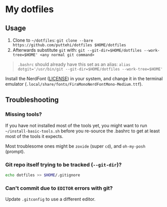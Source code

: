 # My dotfiles

## Usage

1. Clone to `~/dotfiles`: `git clone --bare https://github.com/puttehi/dotfiles $HOME/dotfiles`
2. Afterwards substitute `git` with: `git --git-dir=$HOME/dotfiles --work-tree=$HOME' <any normal git command>`

> `.bashrc` should already have this set as an alias: `alias dotgit='/usr/bin/git --git-dir=$HOME/dotfiles --work-tree=$HOME'`

Install the NerdFont ([LICENSE](https://github.com/ryanoasis/nerd-fonts/blob/master/LICENSE)) in your system, and change it in the terminal emulator (`.local/share/fonts/FiraMonoNerdFontMono-Medium.ttf`).

## Troubleshooting

### Missing tools?

If you have not installed most of the tools yet, you might want to run `~/install-basic-tools.sh` before you re-source the .bashrc to get at least most of the tools it expects.

Most troublesome ones might be `zoxide` (super `cd`), and `oh-my-posh` (prompt).

### Git repo itself trying to be tracked (`--git-dir`)?

```sh
echo dotfiles >> $HOME/.gitignore
```

### Can't commit due to `EDITOR` errors with git?

Update `.gitconfig` to use a different editor.
